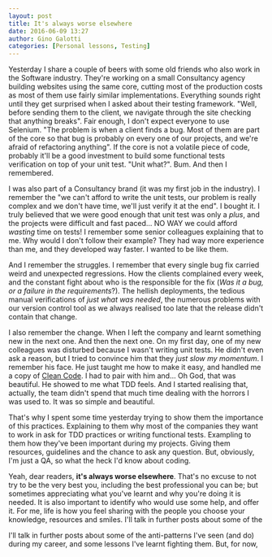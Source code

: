 ```yaml
---
layout: post
title: It's always worse elsewhere
date: 2016-06-09 13:27
author: Gino Galotti
categories: [Personal lessons, Testing]
---
```

Yesterday I share a couple of beers with some old friends who also work in the Software industry. They're working on a small Consultancy agency building websites using the same core, cutting most of the production costs as most of them use fairly similar implementations. Everything sounds right until they get surprised when I asked about their testing framework. "Well, before sending them to the client, we navigate through the site checking that anything breaks". Fair enough, I don't expect everyone to use Selenium. "The problem is when a client finds a bug. Most of them are part of the core so that bug is probably on every one of our projects, and we're afraid of refactoring anything". If the core is not a volatile piece of code, probably it'll be a good investment to build some functional tests verification on top of your unit test. "Unit what?". Bum. And then I remembered.

I was also part of a Consultancy brand (it was my first job in the industry). I remember the "we can't afford to write the unit tests, our problem is really complex and we don't have time, we'll just verify it at the end". I bought it. I truly believed that we were good enough that unit test was only a _plus_, and the projects were difficult and fast paced... NO WAY we could afford _wasting_ time on tests! I remember some senior colleagues explaining that to me. Why would I don't follow their example? They had way more experience than me, and they developed way faster. I wanted to be like them.

And I remember the struggles. I remember that every single bug fix carried weird and unexpected regressions. How the clients complained every week, and the constant fight about who is the responsible for the fix (_Was it a bug, or a failure in the requirements_?). The hellish deployments, the tedious manual verifications of _just what was needed_, the numerous problems with our version control tool as we always realised too late that the release didn't contain that change.

I also remember the change. When I left the company and learnt something new in the next one. And then the next one. On my first day, one of my new colleagues was disturbed because I wasn't writing unit tests. He didn't even ask a reason, but I tried to convince him that they _just slow my momentum_. I remember his face. He just taught me how to make it easy, and handled me a copy of [Clean Code](http://www.amazon.co.uk/Clean-Code-Handbook-Software-Craftsmanship/dp/0132350882). I had to pair with him and... Oh God, that was beautiful. He showed to me what TDD feels. And I started realising that, actually, the team didn't spend that much time dealing with the horrors I was used to. It was so simple and beautiful.

That's why I spent some time yesterday trying to show them the importance of this practices. Explaining to them why most of the companies they want to work in ask for TDD practices or writing functional tests. Exampling to them how they've been important during my projects. Giving them resources, guidelines and the chance to ask any question. But, obviously, I'm just a QA, so what the heck I'd know about coding.

Yeah, dear readers, **it's always worse elsewhere**. That's no excuse to not try to be the very best you, including the best professional you can be; but sometimes appreciating what you've learnt and why you're doing it is needed. It is also important to identify who would use some help, and offer it. For me, life is how you feel sharing with the people you choose your knowledge, resources and smiles. I'll talk in further posts about some of the

I'll talk in further posts about some of the anti-patterns I've seen (and do) during my career, and some lessons I've learnt fighting them. But, for now,
